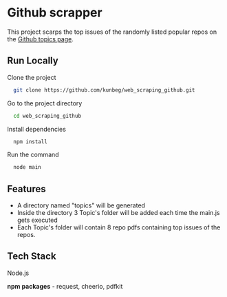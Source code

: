 
# Github scrapper

This project scarps the top issues of the randomly listed popular repos on the [Github topics page](https://github.com/topics).


## Run Locally

Clone the project

```bash
  git clone https://github.com/kunbeg/web_scraping_github.git
```

Go to the project directory

```bash
  cd web_scraping_github
```

Install dependencies

```bash
  npm install
```

Run the command

```bash
  node main
```


## Features

- A directory named "topics" will be generated
- Inside the directory 3 Topic's folder will be added each time the main.js gets executed
- Each Topic's folder will contain 8 repo pdfs containing top issues of the repos.


## Tech Stack

Node.js 

**npm packages** - request, cheerio, pdfkit

